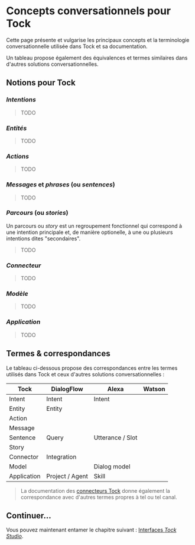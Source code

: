 # Concepts conversationnels pour Tock

Cette page présente et vulgarise les principaux concepts et la terminologie conversationnelle utilisée 
dans Tock et sa documentation.

Un tableau propose également des équivalences et termes similaires dans d'autres solutions conversationnelles.

## Notions pour Tock

### _Intentions_

> TODO

### _Entités_

> TODO

### _Actions_

> TODO

### _Messages_ et _phrases_ (ou _sentences_)

> TODO

### _Parcours_ (ou _stories_)

Un parcours ou _story_ est un regroupement fonctionnel qui correspond à une intention principale et, de manière optionelle,
à une ou plusieurs intentions dites "secondaires".

> TODO

### _Connecteur_

> TODO

### _Modèle_

> TODO

### _Application_

> TODO

## Termes & correspondances

Le tableau ci-dessous propose des correspondances entre les termes utilisés dans Tock et ceux d'autres 
solutions conversationnelles :

| Tock             | DialogFlow           | Alexa             | Watson           |
|------------------|----------------------|-------------------|------------------|
| Intent           | Intent               | Intent            |   |
| Entity           | Entity               |   |   |
| Action           |   |   |   |
| Message          |   |   |   |
| Sentence         | Query                | Utterance / Slot  |   |
| Story            |   |   |   |
| Connector        | Integration          |   |   |
| Model            |                      | Dialog model      |   |
| Application      | Project / Agent      | Skill             |   |

> La documentation des [connecteurs Tock](connectors.md) donne également la correspondance avec d'autres termes propres à 
>tel ou tel canal.

## Continuer...

Vous pouvez maintenant entamer le chapitre suivant : [Interfaces _Tock Studio_](studio.md). 

